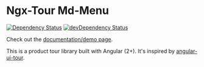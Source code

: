 # Ngx-Tour Md-Menu
[![Dependency Status](https://david-dm.org/isaacplmann/ngx-tour-md-menu.svg)](https://david-dm.org/isaacplmann/ngx-tour-md-menu)
[![devDependency Status](https://david-dm.org/isaacplmann/ngx-tour-md-menu/dev-status.svg)](https://david-dm.org/isaacplmann/ngx-tour-md-menu?type=dev)

Check out the [documentation/demo page](https://isaacplmann.github.io/ngx-tour).

This is a product tour library built with Angular (2+).  It's inspired by [angular-ui-tour](http://benmarch.github.io/angular-ui-tour).

